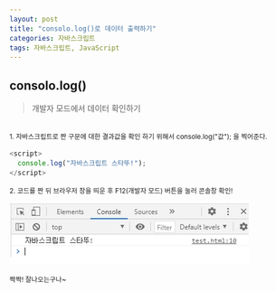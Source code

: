 ```yaml
---
layout: post
title: "consolo.log()로 데이터 출력하기"
categories: 자바스크립트
tags: 자바스크립트, JavaScript
---
```


## consolo.log()
>개발자 모드에서 데이터 확인하기

<br>
<small>1. 자바스크립트로 짠 구문에 대한 결과값을 확인 하기 위해서 console.log("값"); 을 찍어준다.</small>

```JavaScript
<script>
  console.log("자바스크립트 스타뚜!");
</script>
```

<small>2. 코드를 짠 뒤 브라우저 창을 띄운 후 F12(개발자 모드) 버튼을 눌러 콘솔창 확인!</small>

![ex01](/image/ex1.jpg)

<small>짝짝! 잘나오는구나~</small>
